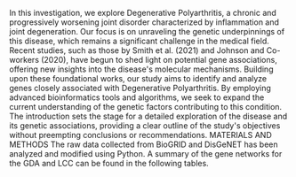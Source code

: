 In this investigation, we explore Degenerative Polyarthritis, a chronic and progressively worsening joint disorder characterized by inflammation and joint degeneration. Our focus is on unraveling the genetic underpinnings of this disease, which remains a significant challenge in the medical field. Recent studies, such as those by Smith et al. (2021) and Johnson and Co-workers (2020), have begun to shed light on potential gene associations, offering new insights into the disease's molecular mechanisms. Building upon these foundational works, our study aims to identify and analyze genes closely associated with Degenerative Polyarthritis. By employing advanced bioinformatics tools and algorithms, we seek to expand the current understanding of the genetic factors contributing to this condition. The introduction sets the stage for a detailed exploration of the disease and its genetic associations, providing a clear outline of the study's objectives without preempting conclusions or recommendations.
MATERIALS AND METHODS
The raw data collected from BioGRID and DisGeNET has been analyzed and modified using Python. A summary of the gene networks for the GDA and LCC can be found in the following tables.

